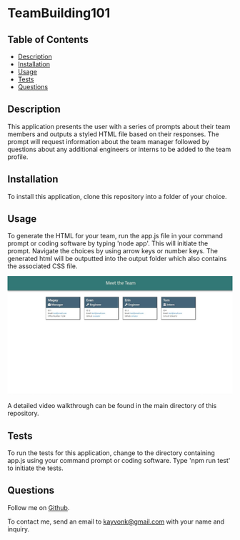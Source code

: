 
# TeamBuilding101

## Table of Contents
* [Description](#description)
* [Installation](#installation)
* [Usage](#usage)
* [Tests](#tests)
* [Questions](#questions)

## Description
This application presents the user with a series of prompts about their team members and outputs a styled HTML file based on their responses. The prompt will request information about the team manager followed by questions about any additional engineers or interns to be added to the team profile.

## Installation
To install this application, clone this repository into a folder of your choice.

## Usage
To generate the HTML for your team, run the app.js file in your command prompt or coding software by typing 'node app'. This will initiate the prompt. Navigate the choices by using arrow keys or number keys. The generated html will be outputted into the output folder which also contains the associated CSS file.   

![TeamGeneratorWalkthrough_Moment](./assets/TeamGeneratorWalkthrough_Moment.jpg)

A detailed video walkthrough can be found in the main directory of this repository.

## Tests
To run the tests for this application, change to the directory containing app.js using your command prompt or coding software. Type 'npm run test' to initiate the tests.

## Questions
Follow me on [Github](https://github.com/kayvonk).

To contact me, send an email to kayvonk@gmail.com with your name and inquiry.
